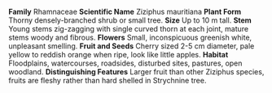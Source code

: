  **Family** Rhamnaceae **Scientific Name** Ziziphus mauritiana **Plant Form** Thorny densely-branched shrub or small tree. **Size** Up to 10 m tall. **Stem** Young stems zig-zagging with single curved thorn at each joint, mature stems woody and fibrous. **Flowers** Small, inconspicuous greenish white, unpleasant smelling. **Fruit and Seeds** Cherry sized 2-5 cm diameter, pale yellow to reddish orange when ripe, look like little apples. **Habitat** Floodplains, watercourses, roadsides, disturbed sites, pastures, open woodland. **Distinguishing Features** Larger fruit than other Ziziphus species, fruits are fleshy rather than hard shelled in Strychnine tree.
